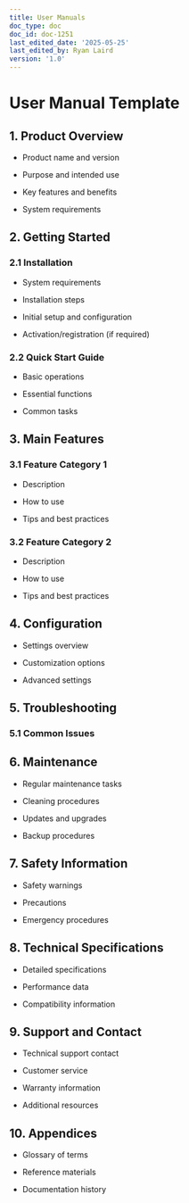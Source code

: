 ```yaml
---
title: User Manuals
doc_type: doc
doc_id: doc-1251
last_edited_date: '2025-05-25'
last_edited_by: Ryan Laird
version: '1.0'
---
```


# User Manual Template

## 1. Product Overview

- Product name and version

- Purpose and intended use

- Key features and benefits

- System requirements

## 2. Getting Started

### 2.1 Installation

- System requirements

- Installation steps

- Initial setup and configuration

- Activation/registration (if required)

### 2.2 Quick Start Guide

- Basic operations

- Essential functions

- Common tasks

## 3. Main Features

### 3.1 Feature Category 1

- Description

- How to use

- Tips and best practices

### 3.2 Feature Category 2

- Description

- How to use

- Tips and best practices

## 4. Configuration

- Settings overview

- Customization options

- Advanced settings

## 5. Troubleshooting

### 5.1 Common Issues

<!-- Unsupported block type: table -->

## 6. Maintenance

- Regular maintenance tasks

- Cleaning procedures

- Updates and upgrades

- Backup procedures

## 7. Safety Information

- Safety warnings

- Precautions

- Emergency procedures

## 8. Technical Specifications

- Detailed specifications

- Performance data

- Compatibility information

## 9. Support and Contact

- Technical support contact

- Customer service

- Warranty information

- Additional resources

## 10. Appendices

- Glossary of terms

- Reference materials

- Documentation history
